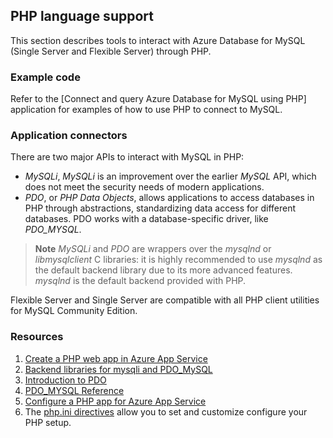 ## PHP language support

This section describes tools to interact with Azure Database for MySQL (Single Server and Flexible Server) through PHP.

### Example code

Refer to the [Connect and query Azure Database for MySQL using PHP] application for examples of how to use PHP to connect to MySQL.

### Application connectors

There are two major APIs to interact with MySQL in PHP:

- *MySQLi*, *MySQLi* is an improvement over the earlier *MySQL* API, which does not meet the security needs of modern applications.
- *PDO*, or *PHP Data Objects*, allows applications to access databases in PHP through abstractions, standardizing data access for different databases. PDO works with a database-specific driver, like *PDO_MYSQL*.

> **Note** *MySQLi* and *PDO* are wrappers over the *mysqlnd* or *libmysqlclient* C libraries: it is highly recommended to use *mysqlnd* as the default backend library due to its more advanced features. *mysqlnd* is the default backend provided with PHP.

Flexible Server and Single Server are compatible with all PHP client utilities for MySQL Community Edition.

### Resources

1. [Create a PHP web app in Azure App Service](https://aka.ms/php-qs)
2. [Backend libraries for mysqli and PDO_MySQL](https://www.php.net/manual/en/mysqlinfo.library.choosing.php)
3. [Introduction to PDO](https://www.php.net/manual/en/intro.pdo.php)
4. [PDO_MYSQL Reference](https://www.php.net/manual/en/ref.pdo-mysql.php)
5. [Configure a PHP app for Azure App Service](https://docs.microsoft.com/azure/app-service/configure-language-php?pivots=platform-linux)
6. The [php.ini directives](https://www.php.net/manual/en/ini.list.php) allow you to set and customize configure your PHP setup.

